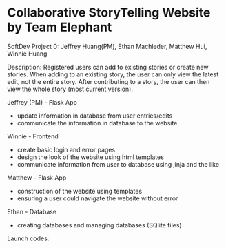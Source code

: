 # Collaborative StoryTelling Website by Team Elephant
SoftDev Project 0: Jeffrey Huang(PM), Ethan Machleder, Matthew Hui, Winnie Huang

Description: Registered users can add to existing stories or create new stories. When adding to an existing story, the user can only view the latest edit, not the entire story. After contributing to a story, the user can then view the whole story (most current version).

Jeffrey (PM) - Flask App
  - update information in database from user entries/edits
  - communicate the information in database to the website

Winnie - Frontend
  - create basic login and error pages
  - design the look of the website using html templates
  - communicate information from user to database using jinja and the like

Matthew - Flask App
  - construction of the website using templates
  - ensuring a user could navigate the website without error

Ethan - Database
  - creating databases and managing databases (SQlite files) 

Launch codes:
